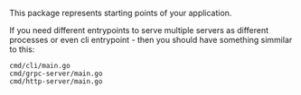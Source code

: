 This package represents starting points of your application.

If you need different entrypoints to serve multiple servers as different processes or even cli
entrypoint - then you should have something simmilar to this:

    cmd/cli/main.go
    cmd/grpc-server/main.go
    cmd/http-server/main.go